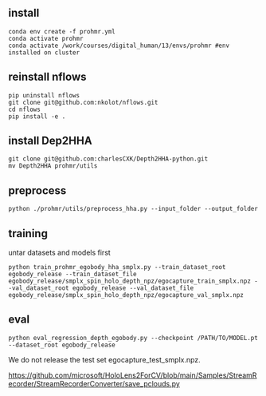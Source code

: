 ## install

```
conda env create -f prohmr.yml
conda activate prohmr
conda activate /work/courses/digital_human/13/envs/prohmr #env installed on cluster
```

## reinstall nflows

```
pip uninstall nflows
git clone git@github.com:nkolot/nflows.git
cd nflows
pip install -e .
```

## install Dep2HHA

```
git clone git@github.com:charlesCXK/Depth2HHA-python.git
mv Depth2HHA prohmr/utils
```

## preprocess

```
python ./prohmr/utils/preprocess_hha.py --input_folder --output_folder
```

## training

untar datasets and models first

```
python train_prohmr_egobody_hha_smplx.py --train_dataset_root egobody_release --train_dataset_file egobody_release/smplx_spin_holo_depth_npz/egocapture_train_smplx.npz --val_dataset_root egobody_release --val_dataset_file egobody_release/smplx_spin_holo_depth_npz/egocapture_val_smplx.npz
```


## eval

```
python eval_regression_depth_egobody.py --checkpoint /PATH/TO/MODEL.pt --dataset_root egobody_release
```

We do not release the test set egocapture_test_smplx.npz.

https://github.com/microsoft/HoloLens2ForCV/blob/main/Samples/StreamRecorder/StreamRecorderConverter/save_pclouds.py
